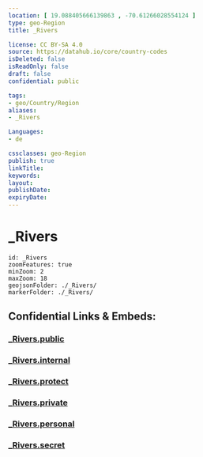 ```yaml
---
location: [ 19.088405666139863 , -70.61266028554124 ] 
type: geo-Region
title: _Rivers

license: CC BY-SA 4.0
source: https://datahub.io/core/country-codes
isDeleted: false
isReadOnly: false
draft: false
confidential: public

tags:
- geo/Country/Region
aliases:
- _Rivers

Languages:
- de

cssclasses: geo-Region
publish: true
linkTitle: 
keywords: 
layout: 
publishDate: 
expiryDate: 
---
```


# _Rivers

```leaflet
id: _Rivers
zoomFeatures: true 
minZoom: 2 
maxZoom: 18
geojsonFolder: ./_Rivers/
markerFolder: ./_Rivers/
```


## Confidential Links & Embeds: 

### [_Rivers.public](/_public/\Earth\Continent\America~Caribbean\Dominican_Rep\provinces~Dominican_Rep\La_Vega_Rivers.public.md) 

### [_Rivers.internal](/_internal/\Earth\Continent\America~Caribbean\Dominican_Rep\provinces~Dominican_Rep\La_Vega_Rivers.internal.md) 

### [_Rivers.protect](/_protect/\Earth\Continent\America~Caribbean\Dominican_Rep\provinces~Dominican_Rep\La_Vega_Rivers.protect.md) 

### [_Rivers.private](/_private/\Earth\Continent\America~Caribbean\Dominican_Rep\provinces~Dominican_Rep\La_Vega_Rivers.private.md) 

### [_Rivers.personal](/_personal/\Earth\Continent\America~Caribbean\Dominican_Rep\provinces~Dominican_Rep\La_Vega_Rivers.personal.md) 

### [_Rivers.secret](/_secret/\Earth\Continent\America~Caribbean\Dominican_Rep\provinces~Dominican_Rep\La_Vega_Rivers.secret.md)

